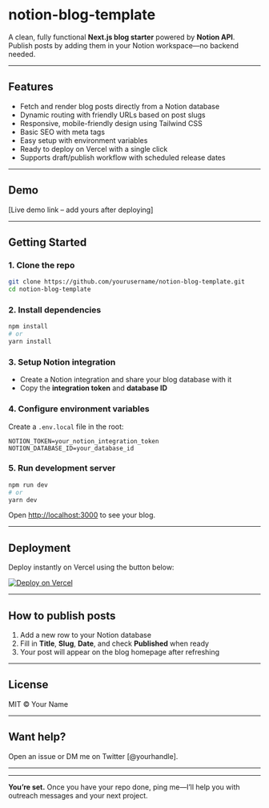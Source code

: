 
# notion-blog-template

A clean, fully functional **Next.js blog starter** powered by **Notion API**.
Publish posts by adding them in your Notion workspace—no backend needed.

---

## Features

* Fetch and render blog posts directly from a Notion database
* Dynamic routing with friendly URLs based on post slugs
* Responsive, mobile-friendly design using Tailwind CSS
* Basic SEO with meta tags
* Easy setup with environment variables
* Ready to deploy on Vercel with a single click
* Supports draft/publish workflow with scheduled release dates

---

## Demo

\[Live demo link – add yours after deploying]

---

## Getting Started

### 1. Clone the repo

```bash
git clone https://github.com/yourusername/notion-blog-template.git
cd notion-blog-template
```

### 2. Install dependencies

```bash
npm install
# or
yarn install
```

### 3. Setup Notion integration

* Create a Notion integration and share your blog database with it
* Copy the **integration token** and **database ID**

### 4. Configure environment variables

Create a `.env.local` file in the root:

```env
NOTION_TOKEN=your_notion_integration_token
NOTION_DATABASE_ID=your_database_id
```

### 5. Run development server

```bash
npm run dev
# or
yarn dev
```

Open [http://localhost:3000](http://localhost:3000) to see your blog.

---

## Deployment

Deploy instantly on Vercel using the button below:

[![Deploy on Vercel](https://vercel.com/button)](https://vercel.com/new/clone?repository-url=https://github.com/yourusername/notion-blog-template)

---

## How to publish posts

1. Add a new row to your Notion database
2. Fill in **Title**, **Slug**, **Date**, and check **Published** when ready
3. Your post will appear on the blog homepage after refreshing

---

## License

MIT © Your Name

---

## Want help?

Open an issue or DM me on Twitter \[@yourhandle].

---

---

**You’re set.** Once you have your repo done, ping me—I’ll help you with outreach messages and your next project.
